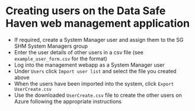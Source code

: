 # Creating users on the Data Safe Haven web management application

 * If required, create a System Manager user and assign them to the SG SHM System Managers group  
 * Enter the user details of other users in a csv file (see `example_user_form.csv` for the format)
 * Log into the management webapp as a System Manager user
 * Under `Users` click `Import user list` and select the file you created above
 * When the users have been imported into the system, click `Export UserCreate.csv`
 * Use the downloaded `UserCreate.csv` file to create the other users on Azure following the appropriate instructions
